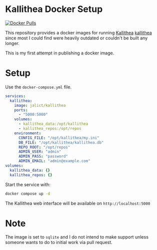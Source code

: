# Kallithea Docker Setup
[![Docker Pulls](https://img.shields.io/docker/pulls/jalict/kallithea.svg)](https://hub.docker.com/r/jalict/kallithea)

This repository provides a docker images for running [Kallithea](https://kallithea-scm.org/) [kallithea](https://kallithea-scm.org/) since most I could find were heavily outdated or couldn't be built any longer.

This is my first attempt in publishing a docker image.

# Setup
Use the `docker-compose.yml` file.
```yml
services:
  kallithea:
    image: jalict/kallithea
    ports:
      - "5000:5000"
    volumes:
      - kallithea_data:/opt/kallithea
      - kallithea_repos:/opt/repos
    environment:
      CONFIG_FILE: "/opt/kallithea/my.ini"
      DB_FILE: "/opt/kallithea/kallithea.db"
      REPO_ROOT: "/opt/repos"
      ADMIN_USER: "admin"
      ADMIN_PASS: "password"
      ADMIN_EMAIL: "admin@example.com"
volumes:
  kallithea_data: {}
  kallithea_repos: {}
```


Start the service with: 
```bash
docker compose up -d
```

The Kallithea web interface will be available on `http://localhost:5000`

# Note
The image is set to `sqlite` and I do not intend to make support unless someone wants to do to initial work via pull request.
